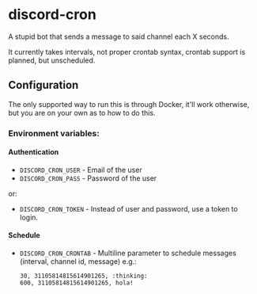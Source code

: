 # discord-cron

A stupid bot that sends a message to said channel each X seconds.

It currently takes intervals, not proper crontab syntax,
crontab support is planned, but unscheduled.

## Configuration
The only supported way to run this is through Docker, it'll work otherwise,
but you are on your own as to how to do this.

### Environment variables:
#### Authentication
  - `DISCORD_CRON_USER` - Email of the user
  - `DISCORD_CRON_PASS` - Password of the user

or:

  - `DISCORD_CRON_TOKEN` - Instead of user and password, use a token to login.
  
#### Schedule
- `DISCORD_CRON_CRONTAB` - Multiline parameter to schedule messages (interval, channel id, message)
  e.g.: 
  ```
  30, 31105814815614901265, :thinking:
  600, 31105814815614901265, hola!
  ```

